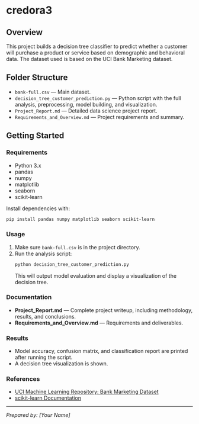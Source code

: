 # credora3

## Overview
This project builds a decision tree classifier to predict whether a customer will purchase a product or service based on demographic and behavioral data. The dataset used is based on the UCI Bank Marketing dataset.

## Folder Structure

- `bank-full.csv` — Main dataset.
- `decision_tree_customer_prediction.py` — Python script with the full analysis, preprocessing, model building, and visualization.
- `Project_Report.md` — Detailed data science project report.
- `Requirements_and_Overview.md` — Project requirements and summary.

## Getting Started

### Requirements
- Python 3.x
- pandas
- numpy
- matplotlib
- seaborn
- scikit-learn

Install dependencies with:
```bash
pip install pandas numpy matplotlib seaborn scikit-learn
```

### Usage

1. Make sure `bank-full.csv` is in the project directory.
2. Run the analysis script:
   ```bash
   python decision_tree_customer_prediction.py
   ```
   This will output model evaluation and display a visualization of the decision tree.

### Documentation

- **Project_Report.md** — Complete project writeup, including methodology, results, and conclusions.
- **Requirements_and_Overview.md** — Requirements and deliverables.

### Results

- Model accuracy, confusion matrix, and classification report are printed after running the script.
- A decision tree visualization is shown.

### References

- [UCI Machine Learning Repository: Bank Marketing Dataset](https://archive.ics.uci.edu/ml/datasets/bank+marketing)
- [scikit-learn Documentation](https://scikit-learn.org/)

---

*Prepared by: [Your Name]*
